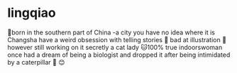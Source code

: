 # lingqiao
  :house_with_garden:born in the southern part of China -a city you have no idea where it is Changsha
 have a weird obsession with telling stories :book:
 bad at illustration :memo:however still working on it
 secretly a cat lady :cat:100% true indoorswoman
 once had a dream of being a biologist and dropped it after being intimidated by a caterpillar :bug:
 :blush:
